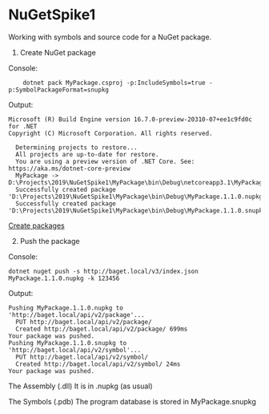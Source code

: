# NuGetSpike1
Working with symbols and source code for a NuGet package.

1. Create NuGet package

Console:
```
    dotnet pack MyPackage.csproj -p:IncludeSymbols=true -p:SymbolPackageFormat=snupkg
```    
Output:
```
Microsoft (R) Build Engine version 16.7.0-preview-20310-07+ee1c9fd0c for .NET
Copyright (C) Microsoft Corporation. All rights reserved.

  Determining projects to restore...
  All projects are up-to-date for restore.
  You are using a preview version of .NET Core. See: https://aka.ms/dotnet-core-preview
  MyPackage -> D:\Projects\2019\NuGetSpike1\MyPackage\bin\Debug\netcoreapp3.1\MyPackage.dll
  Successfully created package 'D:\Projects\2019\NuGetSpike1\MyPackage\bin\Debug\MyPackage.1.1.0.nupkg'.
  Successfully created package 'D:\Projects\2019\NuGetSpike1\MyPackage\bin\Debug\MyPackage.1.1.0.snupkg'.
```  

[Create packages](https://github.com/adam-p/markdown-here/raw/master/src/common/images/icon48.png "Logo Title Text 1")

2. Push the package

Console:
```
dotnet nuget push -s http://baget.local/v3/index.json MyPackage.1.1.0.nupkg -k 123456
```

Output:
```
Pushing MyPackage.1.1.0.nupkg to 'http://baget.local/api/v2/package'...
  PUT http://baget.local/api/v2/package/
  Created http://baget.local/api/v2/package/ 699ms                      
Your package was pushed.
Pushing MyPackage.1.1.0.snupkg to 'http://baget.local/api/v2/symbol'...  
  PUT http://baget.local/api/v2/symbol/
  Created http://baget.local/api/v2/symbol/ 24ms
Your package was pushed.
```

The Assembly (.dll)
It is in .nupkg (as usual)


The Symbols (.pdb)
The program database is stored in MyPackage.snupkg

